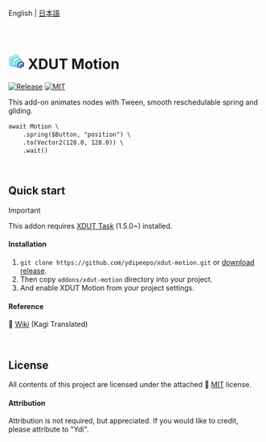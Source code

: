 <br />

English | [日本語](README.ja_JP.md)

<br />

# ![XDUT Task](assets/texture/icon.png) XDUT Motion

[![Release](https://badgen.net/github/release/ydipeepo/xdut-motion)](https://github.com/ydipeepo/xdut-motion/releases) [![MIT](https://badgen.net/github/license/ydipeepo/xdut-motion)](https://github.com/ydipeepo/xdut-motion/LICENSE)

This add-on animates nodes with Tween, smooth reschedulable spring and gliding.

```gdscript
await Motion \
	.spring($Button, "position") \
	.to(Vector2(128.0, 128.0)) \
	.wait()
```

<br />

## Quick start

> [!IMPORTANT]
> This addon requires [XDUT Task](https://github.com/ydipeepo/xdut-task) (1.5.0~) installed.

#### Installation

1. `git clone https://github.com/ydipeepo/xdut-motion.git` or [download release](https://github.com/ydipeepo/xdut-motion/release).
2. Then copy `addons/xdut-motion` directory into your project.
3. And enable XDUT Motion from your project settings.

#### Reference

📖 [Wiki](https://translate.kagi.com/github.com/ydipeepo/xdut-motion/wiki) (Kagi Translated)

<br />

## License

All contents of this project are licensed under the attached 🔗 [MIT](https://github.com/ydipeepo/xdut-motion/blob/main/LICENSE) license.

#### Attribution

Attribution is not required, but appreciated. If you would like to credit, please attribute to "Ydi".

<br />
